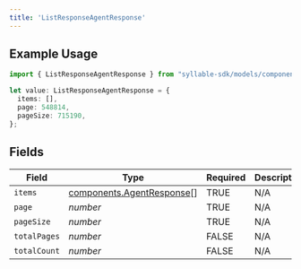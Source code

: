```yaml
---
title: 'ListResponseAgentResponse'
---
```


## Example Usage

```typescript
import { ListResponseAgentResponse } from "syllable-sdk/models/components";

let value: ListResponseAgentResponse = {
  items: [],
  page: 548814,
  pageSize: 715190,
};
```

## Fields

| Field                                                                  | Type                                                                   | Required                                                               | Description                                                            |
| ---------------------------------------------------------------------- | ---------------------------------------------------------------------- | ---------------------------------------------------------------------- | ---------------------------------------------------------------------- |
| `items`                                                                | [components.AgentResponse](/sdk-docs/models/components/agentresponse)[] | TRUE                                                     | N/A                                                                    |
| `page`                                                                 | *number*                                                               | TRUE                                                     | N/A                                                                    |
| `pageSize`                                                             | *number*                                                               | TRUE                                                     | N/A                                                                    |
| `totalPages`                                                           | *number*                                                               | FALSE                                                     | N/A                                                                    |
| `totalCount`                                                           | *number*                                                               | FALSE                                                     | N/A                                                                    |